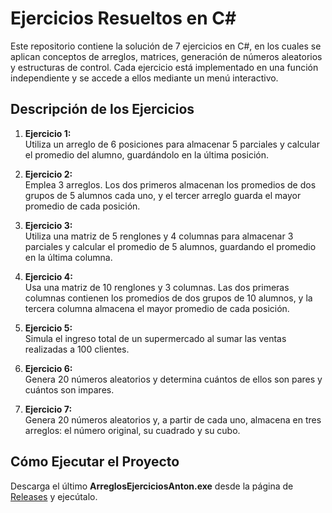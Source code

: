 # Ejercicios Resueltos en C#

Este repositorio contiene la solución de 7 ejercicios en C#, en los cuales se aplican conceptos de arreglos, matrices, generación de números aleatorios y estructuras de control. Cada ejercicio está implementado en una función independiente y se accede a ellos mediante un menú interactivo.

## Descripción de los Ejercicios

1. **Ejercicio 1:**  
   Utiliza un arreglo de 6 posiciones para almacenar 5 parciales y calcular el promedio del alumno, guardándolo en la última posición.

2. **Ejercicio 2:**  
   Emplea 3 arreglos. Los dos primeros almacenan los promedios de dos grupos de 5 alumnos cada uno, y el tercer arreglo guarda el mayor promedio de cada posición.

3. **Ejercicio 3:**  
   Utiliza una matriz de 5 renglones y 4 columnas para almacenar 3 parciales y calcular el promedio de 5 alumnos, guardando el promedio en la última columna.

4. **Ejercicio 4:**  
   Usa una matriz de 10 renglones y 3 columnas. Las dos primeras columnas contienen los promedios de dos grupos de 10 alumnos, y la tercera columna almacena el mayor promedio de cada posición.

5. **Ejercicio 5:**  
   Simula el ingreso total de un supermercado al sumar las ventas realizadas a 100 clientes.

6. **Ejercicio 6:**  
   Genera 20 números aleatorios y determina cuántos de ellos son pares y cuántos son impares.

7. **Ejercicio 7:**  
   Genera 20 números aleatorios y, a partir de cada uno, almacena en tres arreglos: el número original, su cuadrado y su cubo.

## Cómo Ejecutar el Proyecto

Descarga el último **ArreglosEjerciciosAnton.exe** desde la página de [Releases](#) y ejecútalo.
